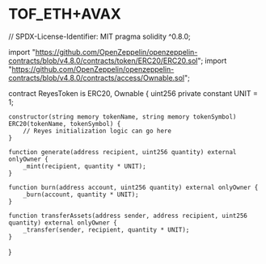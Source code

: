 # TOF_ETH+AVAX
// SPDX-License-Identifier: MIT
pragma solidity ^0.8.0;

import "https://github.com/OpenZeppelin/openzeppelin-contracts/blob/v4.8.0/contracts/token/ERC20/ERC20.sol";
import "https://github.com/OpenZeppelin/openzeppelin-contracts/blob/v4.8.0/contracts/access/Ownable.sol";

contract ReyesToken is ERC20, Ownable {
    uint256 private constant UNIT = 1;

    constructor(string memory tokenName, string memory tokenSymbol) ERC20(tokenName, tokenSymbol) {
        // Reyes initialization logic can go here
    }

    function generate(address recipient, uint256 quantity) external onlyOwner {
        _mint(recipient, quantity * UNIT);
    }

    function burn(address account, uint256 quantity) external onlyOwner {
        _burn(account, quantity * UNIT);
    }

    function transferAssets(address sender, address recipient, uint256 quantity) external onlyOwner {
        _transfer(sender, recipient, quantity * UNIT);
    }
}
